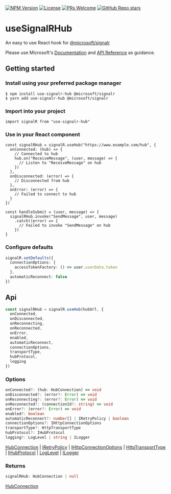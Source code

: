 [![NPM Version](https://badge.fury.io/js/use-signalr-hub.svg)](https://npmjs.org/package/use-signalr-hub)
[![License](https://img.shields.io/badge/License-MIT-blue)](https://github.com/Darhagonable/use-signalr-hub/blob/main/LICENSE)
[![PRs Welcome](https://img.shields.io/badge/PRs-welcome-blue)](https://makeapullrequest.com)
[![GitHub Repo stars](https://img.shields.io/github/stars/Darhagonable/use-signalr-hub?style=social)](https://github.com/Darhagonable/use-signalr-hub/stargazers)

# useSignalRHub
An easy to use React hook for [@microsoft/signalr](https://www.npmjs.com/package/@microsoft/signalr)

Please use Microsoft's [Documentation](https://learn.microsoft.com/en-us/aspnet/core/signalr/javascript-client) and [API Reference](https://learn.microsoft.com/en-us/javascript/api/@microsoft/signalr) as guidance.

## Getting started

### Install using your preferred package manager
```console
$ npm install use-signalr-hub @microsoft/signalr
$ yarn add use-signalr-hub @microsoft/signalr
```

### Import into your project
```tsx
import signalR from "use-signalr-hub"
```
### Use in your React component
```tsx
const signalRHub = signalR.useHub("https://www.example.com/hub", {
  onConnected: (hub) => {
    // Connected to hub
    hub.on("ReceiveMessage", (user, message) => {
      // Listen to "ReceiveMessage" on hub
    })
  },
  onDisconnected: (error) => {
    // Disconnected from hub
  },
  onError: (error) => {
    // Failed to connect to hub
  }
})

const handleSubmit = (user, message) => {
  signalRHub.invoke("SendMessage", user, message)
    .catch((error) => {
      // Failed to invoke "SendMessage" on hub
    })
}
```
### Configure defaults
```ts
signalR.setDefaults({
  connectionOptions: {
    accessTokenFactory: () => user.userData.token
  },
  automaticReconnect: false
})
```

## Api
```ts
const signalRHub = signalR.useHub(hubUrl, {
  onConnected,
  onDisconnected,
  onReconnecting,
  onReconnected,
  onError,
  enabled,
  automaticReconnect,
  connectionOptions,
  transportType,
  hubProtocol,
  logging
})
```

### Options
```ts 
onConnected?: (hub: HubConnection) => void
onDisconnected?: (error?: Error) => void
onReconnecting?: (error?: Error) => void
onReconnected?: (connectionId?: string) => void
onError?: (error?: Error) => void
enabled?: boolean
automaticReconnect?: number[] | IRetryPolicy | boolean
connectionOptions?: IHttpConnectionOptions
transportType?: HttpTransportType
hubProtocol?: IHubProtocol
logging?: LogLevel | string | ILogger
```
[HubConnection](https://learn.microsoft.com/en-us/javascript/api/@microsoft/signalr/hubconnection)
|
[IRetryPolicy](https://learn.microsoft.com/en-us/javascript/api/@microsoft/signalr/iretrypolicy)
|
[IHttpConnectionOptions](https://learn.microsoft.com/en-us/javascript/api/@microsoft/signalr/ihttpconnectionoptions)
|
[HttpTransportType](https://learn.microsoft.com/en-us/javascript/api/@microsoft/signalr/httptransporttype)
|
[IHubProtocol](https://learn.microsoft.com/en-us/javascript/api/@microsoft/signalr/ihubprotocol)
|
[LogLevel](https://learn.microsoft.com/en-us/javascript/api/@microsoft/signalr/loglevel)
|
[ILogger](https://learn.microsoft.com/en-us/javascript/api/@microsoft/signalr/ilogger)

### Returns
```ts
signalRHub: HubConnection | null
```
[HubConnection](https://learn.microsoft.com/en-us/javascript/api/@microsoft/signalr/hubconnection)